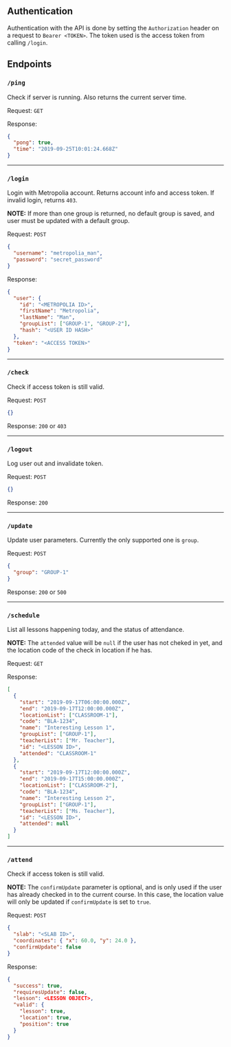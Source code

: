 ## Authentication

Authentication with the API is done by setting the `Authorization` header on a request to `Bearer <TOKEN>`.
The token used is the access token from calling `/login`.

## Endpoints

### `/ping`

Check if server is running. Also returns the current server time.

Request: `GET`

Response:

```json
{
  "pong": true,
  "time": "2019-09-25T10:01:24.668Z"
}
```

---

### `/login`

Login with Metropolia account. Returns account info and access token. If invalid login, returns `403`.

**NOTE:** If more than one group is returned, no default group is saved, and user must be updated with a default group.

Request: `POST`

```json
{
  "username": "metropolia_man",
  "password": "secret_password"
}
```

Response:

```json
{
  "user": {
    "id": "<METROPOLIA ID>",
    "firstName": "Metropolia",
    "lastName": "Man",
    "groupList": ["GROUP-1", "GROUP-2"],
    "hash": "<USER ID HASH>"
  },
  "token": "<ACCESS TOKEN>"
}
```

---

### `/check`

Check if access token is still valid.

Request: `POST`

```json
{}
```

Response: `200` or `403`

---

### `/logout`

Log user out and invalidate token.

Request: `POST`

```json
{}
```

Response: `200`

---

### `/update`

Update user parameters. Currently the only supported one is `group`.

Request: `POST`

```json
{
  "group": "GROUP-1"
}
```

Response: `200` or `500`

---

### `/schedule`

List all lessons happening today, and the status of attendance.

**NOTE:** The `attended` value will be `null` if the user has not cheked in yet, and the location code of the check in location if he has.

Request: `GET`

Response:

```json
[
  {
    "start": "2019-09-17T06:00:00.000Z",
    "end": "2019-09-17T12:00:00.000Z",
    "locationList": ["CLASSROOM-1"],
    "code": "BLA-1234",
    "name": "Interesting Lesson 1",
    "groupList": ["GROUP-1"],
    "teacherList": ["Mr. Teacher"],
    "id": "<LESSON ID>",
    "attended": "CLASSROOM-1"
  },
  {
    "start": "2019-09-17T12:00:00.000Z",
    "end": "2019-09-17T15:00:00.000Z",
    "locationList": ["CLASSROOM-2"],
    "code": "BLA-1234",
    "name": "Interesting Lesson 2",
    "groupList": ["GROUP-1"],
    "teacherList": ["Ms. Teacher"],
    "id": "<LESSON ID>",
    "attended": null
  }
]
```

---

### `/attend`

Check if access token is still valid.

**NOTE:** The `confirmUpdate` parameter is optional, and is only used if the user has already checked in to the current course. In this case, the location value will only be updated if `confirmUpdate` is set to `true`.

Request: `POST`

```json
{
  "slab": "<SLAB ID>",
  "coordinates": { "x": 60.0, "y": 24.0 },
  "confirmUpdate": false
}
```

Response:

```json
{
  "success": true,
  "requiresUpdate": false,
  "lesson": <LESSON OBJECT>,
  "valid": {
    "lesson": true,
    "location": true,
    "position": true
  }
}
```
